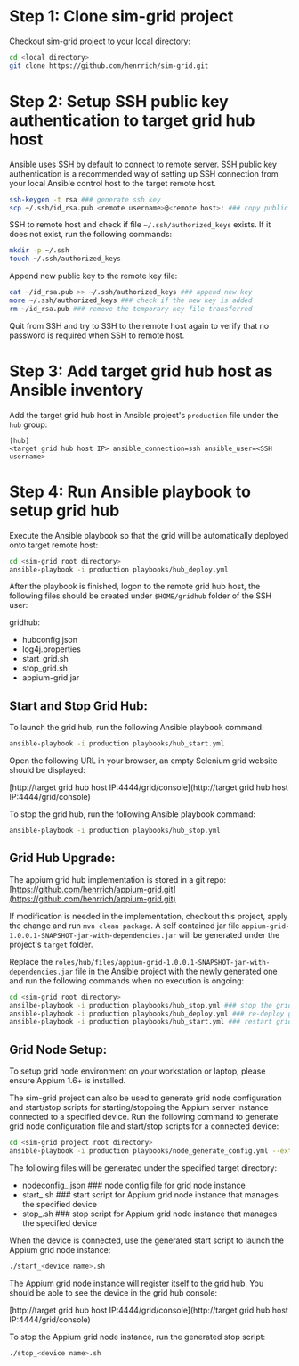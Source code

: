 # Step 1: Clone sim-grid project

Checkout sim-grid project to your local directory:

```bash
cd <local directory>
git clone https://github.com/henrrich/sim-grid.git
```

# Step 2: Setup SSH public key authentication to target grid hub host

Ansible uses SSH by default to connect to remote server. SSH public key authentication is a recommended way of setting up SSH connection from your local Ansible control host to the target remote host.

```bash
ssh-keygen -t rsa ### generate ssh key
scp ~/.ssh/id_rsa.pub <remote username>@<remote host>: ### copy public key to remote host
```

SSH to remote host and check if file `~/.ssh/authorized_keys` exists. If it does not exist, run the following commands:

```bash
mkdir -p ~/.ssh 
touch ~/.ssh/authorized_keys
```

Append new public key to the remote key file:

```bash
cat ~/id_rsa.pub >> ~/.ssh/authorized_keys ### append new key
more ~/.ssh/authorized_keys ### check if the new key is added
rm ~/id_rsa.pub ### remove the temporary key file transferred
```

Quit from SSH and try to SSH to the remote host again to verify that no password is required when SSH to remote host.

# Step 3: Add target grid hub host as Ansible inventory

Add the target grid hub host in Ansible project's `production` file under the `hub` group:

```
[hub]
<target grid hub host IP> ansible_connection=ssh ansible_user=<SSH username>
```

# Step 4: Run Ansible playbook to setup grid hub

Execute the Ansible playbook so that the grid will be automatically deployed onto target remote host:

```bash
cd <sim-grid root directory>
ansible-playbook -i production playbooks/hub_deploy.yml
```

After the playbook is finished, logon to the remote grid hub host, the following files should be created under `$HOME/gridhub` folder of the SSH user:

gridhub:

* hubconfig.json
* log4j.properties
* start_grid.sh
* stop_grid.sh
* appium-grid.jar

## Start and Stop Grid Hub:

To launch the grid hub, run the following Ansible playbook command:

```bash
ansible-playbook -i production playbooks/hub_start.yml
```

Open the following URL in your browser, an empty Selenium grid website should be displayed:

[http://target grid hub host IP:4444/grid/console](http://target grid hub host IP:4444/grid/console)

 
To stop the grid hub, run the following Ansible playbook command:

```bash
ansible-playbook -i production playbooks/hub_stop.yml
```

## Grid Hub Upgrade:

The appium grid hub implementation is stored in a git repo: [https://github.com/henrrich/appium-grid.git](https://github.com/henrrich/appium-grid.git)

If modification is needed in the implementation, checkout this project, apply the change and run `mvn clean package`. A self contained jar file `appium-grid-1.0.0.1-SNAPSHOT-jar-with-dependencies.jar` will be generated under the project's `target` folder.

Replace the `roles/hub/files/appium-grid-1.0.0.1-SNAPSHOT-jar-with-dependencies.jar` file in the Ansible project with the newly generated one and run the following commands when no execution is ongoing:

```bash
cd <sim-grid root directory>
ansilbe-playbook -i production playbooks/hub_stop.yml ### stop the grid hub
ansible-playbook -i production playbooks/hub_deploy.yml ### re-deploy grid hub
ansible-playbook -i production playbooks/hub_start.yml ### restart grid hub
```

## Grid Node Setup:

To setup grid node environment on your workstation or laptop, please ensure Appium 1.6+ is installed.

The sim-grid project can also be used to generate grid node configuration and start/stop scripts for starting/stopping the Appium server instance connected to a specified device. Run the following command to generate grid node configuration file and start/stop scripts for a connected device:

```bash
cd <sim-grid project root directory>
ansible-playbook -i production playbooks/node_generate_config.yml --extra-vars "target_dir=<directory where config file and scripts will be generated> device_name=<device name e.g. 'iPhone 6 Plus'> platform_name=<iOS | Android> platform_version=<iOS or Android version e.g. 10.2> udid=<device udid> host=<IP address of grid node host, Note: localhost/127.0.0.1 should not be used here> port=<Appium port, different ports should be used if running multiple Appium instances> hub_host=<IP address of grid hub host> hub_port=<port of grid hub host>"
```

The following files will be generated under the specified target directory:

* nodeconfig_<device name>.json ### node config file for grid node instance
* start_<device name>.sh ### start script for Appium grid node instance that manages the specified device
* stop_<device name>.sh ### stop script for Appium grid node instance that manages the specified device

When the device is connected, use the generated start script to launch the Appium grid node instance:

```bash
./start_<device name>.sh
```

The Appium grid node instance will register itself to the grid hub. You should be able to see the device in the grid hub console:

[http://target grid hub host IP:4444/grid/console](http://target grid hub host IP:4444/grid/console)

To stop the Appium grid node instance, run the generated stop script:

```bash
./stop_<device name>.sh
```